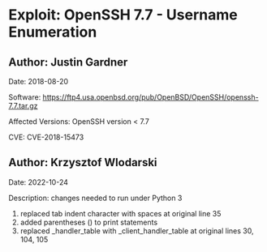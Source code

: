 # Exploit: OpenSSH 7.7 - Username Enumeration
## Author: Justin Gardner
Date: 2018-08-20

Software: https://ftp4.usa.openbsd.org/pub/OpenBSD/OpenSSH/openssh-7.7.tar.gz

Affected Versions: OpenSSH version < 7.7

CVE: CVE-2018-15473

## Author: Krzysztof Wlodarski
Date: 2022-10-24

Description: changes needed to run under Python 3

1. replaced tab indent character with spaces at original line 35
2. added parentheses () to print statements
3. replaced _handler_table with _client_handler_table at original lines 30, 104, 105
